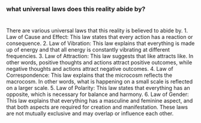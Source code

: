 ### what universal laws does this reality abide by?

#

There are various universal laws that this reality is believed to abide by. 1. Law of Cause and Effect: This law states that every action has a reaction or consequence. 2. Law of Vibration: This law explains that everything is made up of energy and that all energy is constantly vibrating at different frequencies. 3. Law of Attraction: This law suggests that like attracts like. In other words, positive thoughts and actions attract positive outcomes, while negative thoughts and actions attract negative outcomes. 4. Law of Correspondence: This law explains that the microcosm reflects the macrocosm. In other words, what is happening on a small scale is reflected on a larger scale. 5. Law of Polarity: This law states that everything has an opposite, which is necessary for balance and harmony. 6. Law of Gender: This law explains that everything has a masculine and feminine aspect, and that both aspects are required for creation and manifestation. These laws are not mutually exclusive and may overlap or influence each other.
